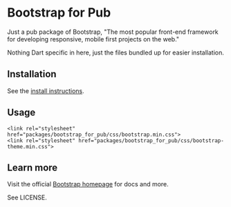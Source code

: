 # Bootstrap for Pub

Just a pub package of Bootstrap,
"The most popular front-end framework
for developing responsive, mobile first
projects on the web."

Nothing Dart specific in here, just
the files bundled up for easier installation.

## Installation

See the [install instructions][install].

## Usage

    <link rel="stylesheet" href="packages/bootstrap_for_pub/css/bootstrap.min.css">
    <link rel="stylesheet" href="packages/bootstrap_for_pub/css/bootstrap-theme.min.css">

## Learn more

Visit the official [Bootstrap homepage][bs] for docs and more.

See LICENSE.

[install]: http://pub.dartlang.org/packages/bootstrap_for_pub
[bs]: http://getbootstrap.com/
